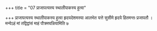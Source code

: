+++
title = "07 प्राजापत्यस्य स्थालीपाकस्य हुत्वा"

+++
प्राजापत्यस्य स्थालीपाकस्य हुत्वा हृदयदेशमस्या आलभेत यत्ते सुसीमे हृदये हितमन्तः प्रजापतौ । मन्येऽहं मां तद्विद्वांसं माहं पौत्रमघन्नियामिति ७